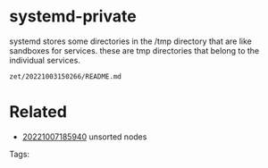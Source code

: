 # systemd-private
systemd stores some directories in the /tmp directory that are like sandboxes for services.
these are tmp directories that belong to the individual services.

` zet/20221003150266/README.md `

# Related

- [20221007185940](/zet/20221007185940/README.md) unsorted nodes

Tags:

    
